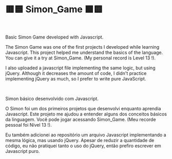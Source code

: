 # 🟥🟦 Simon_Game 🟩🟨

<br />

Basic Simon Game developed with Javascript. 

The Simon Game was one of the first projects I developed while learning Javascript. This project helped me understand the basics of the language. You can give it a try at <a src="https://gusgomesz.github.io/Simon_Game/">Simon_Game</a>. (My personal record is Level 13 !).

I also uploaded a javascript file implementing the same logic, but using jQuery. Although it decreases the amount of code, I didn't practice implementing jQuery as much, so I prefer to write pure JavaScript.

<br />

Simon básico desenvolvido com Javascript.

O Simon foi um dos primeiros projetos que desenvolvi enquanto aprendia Javascript. Este projeto me ajudou a entender alguns dos conceitos básicos da linguagem. Você pode jogar acessando <a src="https://gusgomesz.github.io/Simon_Game/">Simon_Game</a>. (Meu recorde pessoal foi Nível 13 !).

Eu também adicionei ao repositório um arquivo Javascript implementando a mesma lógica, mas usando jQuery. Apesar de reduzir a quantidade de código, eu não pratiquei tanto o uso do jQuery, então prefiro escrever em Javascript puro.
